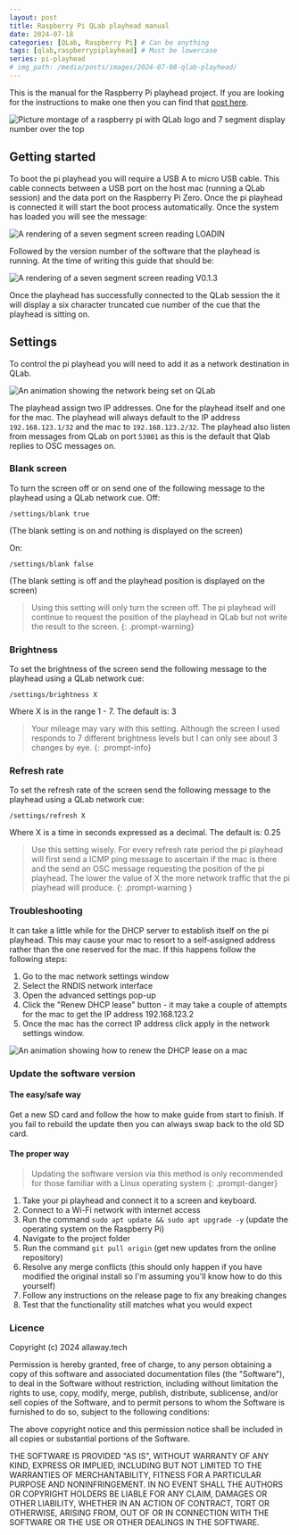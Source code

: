 ```yaml
---
layout: post
title: Raspberry Pi QLab playhead manual
date: 2024-07-18
categories: [QLab, Raspberry Pi] # Can be anything
tags: [qlab,raspberrypiplayhead] # Must be lowercase
series: pi-playhead
# img_path: /media/posts/images/2024-07-08-qlab-playhead/
---
```


This is the manual for the Raspberry Pi playhead project. If you are looking for the instructions to make one then you can find that [post here](/posts/qlab-playhead/).

![Picture montage of a raspberry pi with QLab logo and 7 segment display number over the top](/media/posts/images/2024-07-08-qlab-playhead/splash-image.png)

## Getting started
To boot the pi playhead you will require a USB A to micro USB cable. This cable connects between a USB port on the host mac (running a QLab session) and the data port on the Raspberry Pi Zero. Once the pi playhead is connected it will start the boot process automatically. Once the system has loaded you will see the message:

![A rendering of a seven segment screen reading LOADIN](/media/posts/images/2024-07-08-qlab-playhead/loadin.png)

Followed by the version number of the software that the playhead is running. At the time of writing this guide that should be:

![A rendering of a seven segment screen reading V0.1.3](/media/posts/images/2024-07-08-qlab-playhead/v0.1.3.png)

Once the playhead has successfully connected to the QLab session the it will display a six character truncated cue number of the cue that the playhead is sitting on.

## Settings

To control the pi playhead you will need to add it as a network destination in QLab.

![An animation showing the network being set on QLab](/media/posts/images/2024-07-08-qlab-playhead/qlab-network.gif)

The playhead assign two IP addresses. One for the playhead itself and one for the mac. The playhead will always default to the IP address `192.168.123.1/32` and the mac to `192.168.123.2/32`. The playhead also listen from messages from QLab on port `53001` as this is the default that Qlab replies to OSC messages on.

### Blank screen
To turn the screen off or on send one of the following message to the playhead using a QLab network cue.
Off:
```OSC
/settings/blank true
```
(The blank setting is on and nothing is displayed on the screen)

On:
```OSC
/settings/blank false
```
(The blank setting is off and the playhead position is displayed on the screen)
 > Using this setting will only turn the screen off. The pi playhead will continue to request the position of the playhead in QLab but not write the result to the screen.
 {: .prompt-warning}

### Brightness
To set the brightness of the screen send the following message to the playhead using a QLab network cue:
```OSC
/settings/brightness X
```
Where X is in the range 1 - 7.
The default is: 3

> Your mileage may vary with this setting. Although the screen I used responds to 7 different brightness levels but I can only see about 3 changes by eye.
{: .prompt-info}

### Refresh rate
To set the refresh rate of the screen send the following message to the playhead using a QLab network cue:
```OSC
/settings/refresh X
```
Where X is a time in seconds expressed as a decimal. 
The default is: 0.25
 > Use this setting wisely. For every refresh rate period the pi playhead will first send a ICMP ping message to ascertain if the mac is there and the send an OSC message requesting the position of the pi playhead. The lower the value of X the more network traffic that the pi playhead will produce.
 {: .prompt-warning }
 
### Troubleshooting
It can take a little while for the DHCP server to establish itself on the pi playhead. This may cause your mac to resort to a self-assigned address rather than the one reserved for the mac. If this happens follow the following steps:
  1. Go to the mac network settings window
  2. Select the RNDIS network interface
  3. Open the advanced settings pop-up
  4. Click the "Renew DHCP lease" button - it may take a couple of attempts for the mac to get the IP address 192.168.123.2
  5. Once the mac has the correct IP address click apply in the network settings window.
  
![An animation showing how to renew the DHCP lease on a mac](/media/posts/images/2024-07-08-qlab-playhead/mac-network.gif)
 
### Update the software version

#### The easy/safe way
Get a new SD card and follow the how to make guide from start to finish. If you fail to rebuild the update then you can always swap back to the old SD card.

#### The proper way
  > Updating the software version via this method is only recommended for those familiar with a Linux operating system
  {: .prompt-danger}
  1. Take your pi playhead and connect it to a screen and keyboard.
  2. Connect to a Wi-Fi network with internet access
  3. Run the command `sudo apt update && sudo apt upgrade -y` (update the operating system on the Raspberry Pi)
  4. Navigate to the project folder
  5. Run the command `git pull origin` (get new updates from the online repository)
  6. Resolve any merge conflicts (this should only happen if you have modified the original install so I'm assuming you'll know how to do this yourself)
  7. Follow any instructions on the release page to fix any breaking changes
  8. Test that the functionality still matches what you would expect
  
### Licence
Copyright (c) 2024 allaway.tech

Permission is hereby granted, free of charge, to any person obtaining a copy
of this software and associated documentation files (the "Software"), to deal
in the Software without restriction, including without limitation the rights
to use, copy, modify, merge, publish, distribute, sublicense, and/or sell
copies of the Software, and to permit persons to whom the Software is
furnished to do so, subject to the following conditions:

The above copyright notice and this permission notice shall be included in all
copies or substantial portions of the Software.

THE SOFTWARE IS PROVIDED "AS IS", WITHOUT WARRANTY OF ANY KIND, EXPRESS OR
IMPLIED, INCLUDING BUT NOT LIMITED TO THE WARRANTIES OF MERCHANTABILITY,
FITNESS FOR A PARTICULAR PURPOSE AND NONINFRINGEMENT. IN NO EVENT SHALL THE
AUTHORS OR COPYRIGHT HOLDERS BE LIABLE FOR ANY CLAIM, DAMAGES OR OTHER
LIABILITY, WHETHER IN AN ACTION OF CONTRACT, TORT OR OTHERWISE, ARISING FROM,
OUT OF OR IN CONNECTION WITH THE SOFTWARE OR THE USE OR OTHER DEALINGS IN THE
SOFTWARE.
